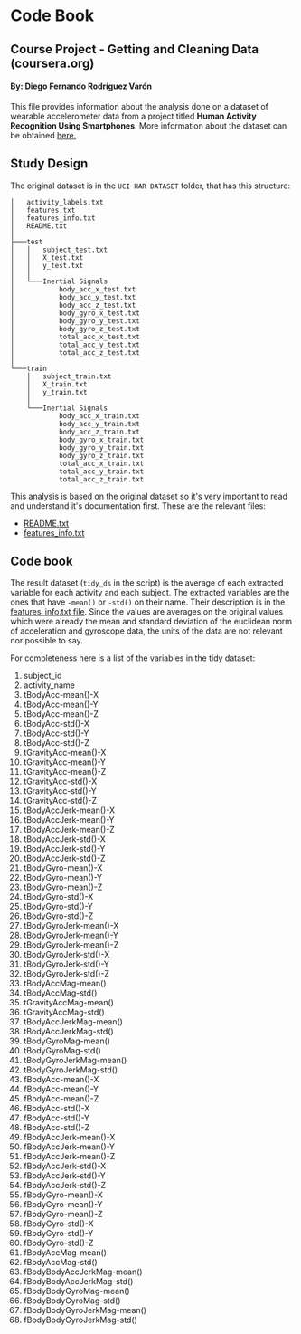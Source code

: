# Code Book
## Course Project - Getting and Cleaning Data (coursera.org) 
#### By: Diego Fernando Rodríguez Varón

This file provides information about the analysis done on a dataset of wearable 
accelerometer data from a project titled __Human Activity Recognition Using 
Smartphones__. More information about the dataset can be obtained [here.](http://archive.ics.uci.edu/ml/datasets/Human+Activity+Recognition+Using+Smartphones)

## Study Design 

The original dataset is in the `UCI HAR DATASET` folder, that has this 
structure:
```
│   activity_labels.txt
│   features.txt
│   features_info.txt
│   README.txt
│
├───test
│   │   subject_test.txt
│   │   X_test.txt
│   │   y_test.txt
│   │
│   └───Inertial Signals
│           body_acc_x_test.txt
│           body_acc_y_test.txt
│           body_acc_z_test.txt
│           body_gyro_x_test.txt
│           body_gyro_y_test.txt
│           body_gyro_z_test.txt
│           total_acc_x_test.txt
│           total_acc_y_test.txt
│           total_acc_z_test.txt
│
└───train
    │   subject_train.txt
    │   X_train.txt
    │   y_train.txt
    │
    └───Inertial Signals
            body_acc_x_train.txt
            body_acc_y_train.txt
            body_acc_z_train.txt
            body_gyro_x_train.txt
            body_gyro_y_train.txt
            body_gyro_z_train.txt
            total_acc_x_train.txt
            total_acc_y_train.txt
            total_acc_z_train.txt
```
This analysis is based on the original dataset so it's very important to 
read and understand it's documentation first. These are the relevant files:
- [README.txt](README.txt)
- [features_info.txt](features_info.txt)

## Code book

The result dataset (`tidy_ds` in the script) is the average of each extracted 
variable for each activity and each subject. The extracted variables are the 
ones that have `-mean()` or `-std()` on their name. Their description is in the 
[features_info.txt file](features_info.txt). Since the values are averages on 
the  original values which were already the mean and standard deviation of the 
euclidean norm of acceleration and gyroscope data, the units of the data are not 
relevant nor possible to say.

For completeness here is a list of the variables in the tidy dataset:

1. subject_id
1. activity_name
1. tBodyAcc-mean()-X
1. tBodyAcc-mean()-Y
1. tBodyAcc-mean()-Z
1. tBodyAcc-std()-X
1. tBodyAcc-std()-Y
1. tBodyAcc-std()-Z
1. tGravityAcc-mean()-X
1. tGravityAcc-mean()-Y
1. tGravityAcc-mean()-Z
1. tGravityAcc-std()-X
1. tGravityAcc-std()-Y
1. tGravityAcc-std()-Z
1. tBodyAccJerk-mean()-X
1. tBodyAccJerk-mean()-Y
1. tBodyAccJerk-mean()-Z
1. tBodyAccJerk-std()-X
1. tBodyAccJerk-std()-Y
1. tBodyAccJerk-std()-Z
1. tBodyGyro-mean()-X
1. tBodyGyro-mean()-Y
1. tBodyGyro-mean()-Z
1. tBodyGyro-std()-X
1. tBodyGyro-std()-Y
1. tBodyGyro-std()-Z
1. tBodyGyroJerk-mean()-X
1. tBodyGyroJerk-mean()-Y
1. tBodyGyroJerk-mean()-Z
1. tBodyGyroJerk-std()-X
1. tBodyGyroJerk-std()-Y
1. tBodyGyroJerk-std()-Z
1. tBodyAccMag-mean()
1. tBodyAccMag-std()
1. tGravityAccMag-mean()
1. tGravityAccMag-std()
1. tBodyAccJerkMag-mean()
1. tBodyAccJerkMag-std()
1. tBodyGyroMag-mean()
1. tBodyGyroMag-std()
1. tBodyGyroJerkMag-mean()
1. tBodyGyroJerkMag-std()
1. fBodyAcc-mean()-X
1. fBodyAcc-mean()-Y
1. fBodyAcc-mean()-Z
1. fBodyAcc-std()-X
1. fBodyAcc-std()-Y
1. fBodyAcc-std()-Z
1. fBodyAccJerk-mean()-X
1. fBodyAccJerk-mean()-Y
1. fBodyAccJerk-mean()-Z
1. fBodyAccJerk-std()-X
1. fBodyAccJerk-std()-Y
1. fBodyAccJerk-std()-Z
1. fBodyGyro-mean()-X
1. fBodyGyro-mean()-Y
1. fBodyGyro-mean()-Z
1. fBodyGyro-std()-X
1. fBodyGyro-std()-Y
1. fBodyGyro-std()-Z
1. fBodyAccMag-mean()
1. fBodyAccMag-std()
1. fBodyBodyAccJerkMag-mean()
1. fBodyBodyAccJerkMag-std()
1. fBodyBodyGyroMag-mean()
1. fBodyBodyGyroMag-std()
1. fBodyBodyGyroJerkMag-mean()
1. fBodyBodyGyroJerkMag-std()
